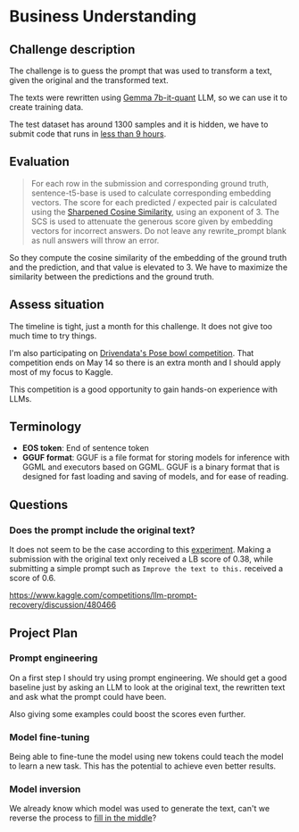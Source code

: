 # Business Understanding

<!--- --->

## Challenge description

<!--- Look at the challenge description, understand the goal of the challenge
and write it here with your own words. Use images if they improve the explanation--->

The challenge is to guess the prompt that was used to transform a text, given the original and the
transformed text.

The texts were rewritten using [Gemma 7b-it-quant](https://www.kaggle.com/models/google/gemma/frameworks/pyTorch/variations/7b-it-quant) LLM, so we can use it to create training data.

The test dataset has around 1300 samples and it is hidden, we have to submit code that runs in [less than 9 hours](www.kaggle.com/competitions/llm-prompt-recovery/overview/code-requirements).

## Evaluation

<!--- Understand the metric used on the challenge, write it here and study
the characteristics of the metric --->

> For each row in the submission and corresponding ground truth, sentence-t5-base is used to calculate corresponding embedding vectors. The score for each predicted / expected pair is calculated using the [Sharpened Cosine Similarity](https://github.com/brohrer/sharpened-cosine-similarity/blob/main/README.md?plain=1#L32), using an exponent of 3. The SCS is used to attenuate the generous score given by embedding vectors for incorrect answers. Do not leave any rewrite_prompt blank as null answers will throw an error.

So they compute the cosine similarity of the embedding of the ground truth and the prediction, and that
value is elevated to 3. We have to maximize the similarity between the predictions and the ground truth.

## Assess situation

<!---This task involves more detailed fact-finding about all of the resources,
constraints, assumptions, and other factors that should be considered in determining
the data analysis goal and project plan

* timeline. Is there any week where I could not work on the challenge?
* resources. Is there any other project competing for resources?
* other projects. May I have other more interesting projects in the horizon?
 --->

The timeline is tight, just a month for this challenge. It does not give too much time to try things.

I'm also participating on [Drivendata's Pose bowl competition](https://www.drivendata.org/competitions/group/competition-nasa-spacecraft/). That competition ends on May 14 so there is an extra month and I should
apply most of my focus to Kaggle.

This competition is a good opportunity to gain hands-on experience with LLMs.

## Terminology

<!--- Sometimes the field of the challenge has specific terms, if that is the
case write them here, otherwise delete this section.--->

- **EOS token**: End of sentence token
- **GGUF format**: GGUF is a file format for storing models for inference with GGML and executors based on GGML. GGUF is a binary format that is designed for fast loading and saving of models, and for ease of reading.

## Questions

<!--- Write here any question that arises when reading about the challenge --->

### Does the prompt include the original text?

It does not seem to be the case according to this [experiment](https://www.kaggle.com/code/ironbar/submit-original-text). Making a submission with the original text only received a LB score of 0.38, while
submitting a simple prompt such as `Improve the text to this.` received a score of 0.6.

https://www.kaggle.com/competitions/llm-prompt-recovery/discussion/480466

## Project Plan

<!--- Write initial ideas for the project. This is just initial thoughts,
during the challenge I will have a better understanding of the project and
with better information I could decide other actions not considered here.--->

### Prompt engineering

On a first step I should try using prompt engineering. We should get a good baseline just by
asking an LLM to look at the original text, the rewritten text and ask what the prompt could have been.

Also giving some examples could boost the scores even further.

### Model fine-tuning

Being able to fine-tune the model using new tokens could teach the model to learn a new task. This
has the potential to achieve even better results.

### Model inversion

We already know which model was used to generate the text, can't we reverse the process to [fill in the middle](https://arxiv.org/abs/2207.14255)?
